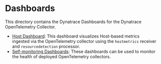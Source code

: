 # Dashboards

This directory contains the Dynatrace Dashboards for the Dynatrace OpenTelemetry Collector.

- [Host Dashboard](hosts/Host%20Dashboard.md): This dashboard visualizes Host-based metrics ingested via the OpenTelemetry collector using the `hostmetrics` receiver and `resourcedetection` processor.
- [Self-monitoring Dashboards](self-monitoring/Self-monitoring%20Dashboards.md): These dashboards can be used to monitor the health of deployed OpenTelemetry collectors. 
